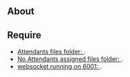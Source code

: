 ## About

## Require

- [Attendants files folder: ](/var/www/html/socialhub_mvp_files/attendants/).
- [No Attendants assigned files folder: ](/var/www/html/socialhub_mvp_files/attendants/NULL).
- [websocket running on 6001: ]().
